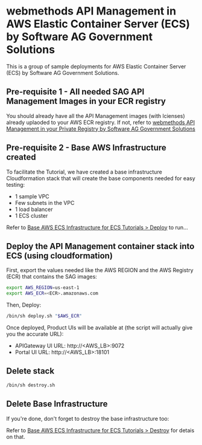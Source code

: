 # webmethods API Management in AWS Elastic Container Server (ECS) by Software AG Government Solutions 

This is a group of sample deployments for AWS Elastic Container Server (ECS) by Software AG Government Solutions.

## Pre-requisite 1 - All needed SAG API Management Images in your ECR registry

You should already have all the API Management images (with lcienses) already uplaoded to your AWS ECR registry.
If not, refer to [webmethods API Management in your Private Registry by Software AG Government Solutions ](../../private_registries/api_management/README.md)

## Pre-requisite 2 - Base AWS Infrastructure created

To facilitate the Tutorial, we have created a base infrastructure Cloudformation stack that will create the base components needed for easy testing:
 - 1 sample VPC
 - Few subnets in the VPC
 - 1 load balancer
 - 1 ECS cluster

Refer to [Base AWS ECS Infrastructure for ECS Tutorials > Deploy](../base_ecs_infra/README.md) to run...

## Deploy the API Management container stack into ECS (using cloudformation)

First, export the values needed like the AWS REGION and the AWS Registry (ECR) that contains the SAG images:
```bash
export AWS_REGION=us-east-1
export AWS_ECR=<ECR>.amazonaws.com
```

Then, Deploy:

```bash
/bin/sh deploy.sh "$AWS_ECR"
```

Once deployed, Product UIs will be available at (the script will actually give you the accurate URL):
 - APIGateway UI URL: http://<AWS_LB>:9072
 - Portal UI URL: http://<AWS_LB>:18101

## Delete stack

```bash
/bin/sh destroy.sh
```

## Delete Base Infrastructure

If you're done, don't forget to destroy the base infrastructure too:

Refer to [Base AWS ECS Infrastructure for ECS Tutorials > Destroy](../base_ecs_infra/README.md) for detais on that.
